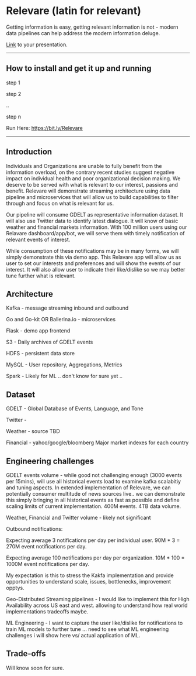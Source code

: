 # Relevare (latin for relevant)

Getting information is easy, getting relevant information is not - modern data pipelines can help address the modern information deluge.

[Link](https://bit.ly/RelevareDeck) to your presentation.

<hr/>

## How to install and get it up and running

step 1

step 2

..

step n

Run Here: https://bit.ly/Relevare

<hr/>

## Introduction

Individuals and Organizations are unable to fully benefit from the information overload, on the contrary recent studies suggest negative impact on individual health and poor organizational decision making. We deserve to be served with what is relevant to our interest, passions and benefit. Relevare will demonstrate streaming architecture using data pipeline and microservices that will allow us to build capabilities to filter through and focus on what is relevant for us.

Our pipeline will consume GDELT as representative information dataset. It will also use Twitter data to identify latest dialogue. It will know of basic weather and financial markets information. With 100 million users using our Relavare dashboard/app/bot, we will serve them with timely notification of relevant events of interest.

While consumption of these notifications may be in many forms, we will simply demonstrate this via demo app. This Relavare app will allow us as user to set our interests and preferences and will show the events of our interest. It will also allow user to indicate their like/dislike so we may better tune further what is relevant.

## Architecture

Kafka - message streaming inbound and outbound

Go and Go-kit OR Ballerina.io - microservices

Flask - demo app frontend

S3 - Daily archives of GDELT events

HDFS - persistent data store

MySQL - User repository, Aggregations, Metrics

Spark - Likely for ML .. don't know for sure yet ..

## Dataset

GDELT - Global Database of Events, Language, and Tone

Twitter -

Weather - source TBD

Financial - yahoo/google/bloomberg Major market indexes for each country

## Engineering challenges

GDELT events volume - while good not challenging enough (3000 events per 15mins), will use all historical events load to examine kafka scalabitiy and tuning aspects. In extended implementation of Relevare, we can potentially consumer multitude of news sources live.. we can demonstrate this simply bringing in all historical events as fast as possible and define scaling limits of current implementation. 400M events. 4TB data volume.

Weather, Financial and Twitter volume - likely not significant

Outbound notifications:

  Expecting average 3 notifications per day per individual user. 90M * 3 = 270M event notifications per day.

  Expecting average 100 notifications per day per organization. 10M * 100 = 1000M event notifications per day.

  My expectation is this to stress the Kakfa implementation and provide opportunities to understand scale, issues, bottlenecks, improvement opptys.

Geo-Distributed Streaming pipelines - I would like to implement this for High Availability across US east and west. allowing to understand how real world implementations tradeoffs maybe.

ML Engineering - I want to capture the user like/dislike for notifications to train ML models to further tune ... need to see what ML engineering challenges i will show here vs/ actual application of ML.

## Trade-offs

Will know soon for sure.
